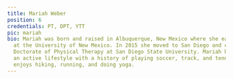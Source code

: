 ```yaml
---
title: Mariah Weber
position: 6
credentials: PT, DPT, YTT
pic: mariah
bio: Mariah was born and raised in Albuquerque, New Mexico where she earned her bachelors
  at the University of New Mexico. In 2015 she moved to San Diego and completed her
  Doctorate of Physical Therapy at San Diego State University. Mariah has always lived
  an active lifestyle with a history of playing soccer, track, and tennis. She now
  enjoys hiking, running, and doing yoga.
---
```

